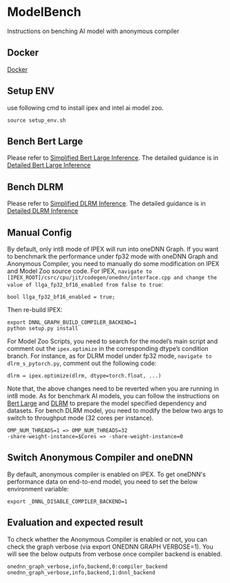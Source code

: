 # ModelBench
Instructions on benching AI model with anonymous compiler

## Docker
[Docker](https://drive.google.com/drive/folders/1sLo7OFIqAmQb-zYzTo-rf-fKAFU3ajpG?usp=sharing)

## Setup ENV
use following cmd to install ipex and intel ai model zoo.
```
source setup_env.sh
```

## Bench Bert Large
Please refer to [Simplified Bert Large Inference](https://github.com/crazydemo/ModelBench/blob/main/simpilified_bert_large_inference.md). The detailed guidance is in [Detailed Bert Large Inference](https://github.com/IntelAI/models/blob/pytorch-r1.13-models/quickstart/language_modeling/pytorch/bert_large/inference/cpu/README.md)

## Bench DLRM
Please refer to [Simplified DLRM Inference](https://github.com/crazydemo/ModelBench/blob/main/simplified_dlrm_inference.md). The detailed guidance is in [Detailed DLRM Inference](https://github.com/IntelAI/models/blob/pytorch-r1.13-models/quickstart/recommendation/pytorch/dlrm/inference/cpu/README.md)
## Manual Config
By default, only int8 mode of IPEX will run into oneDNN Graph. If you want to benchmark the performance under fp32 mode with oneDNN Graph and Anonymous Compiler, you need to manually do some modification on IPEX and Model Zoo source code.
For IPEX, `navigate to [IPEX_ROOT]/csrc/cpu/jit/codegen/onednn/interface.cpp and change the value of llga_fp32_bf16_enabled from false to true`:
```
bool llga_fp32_bf16_enabled = true;
```
Then re-build IPEX:
```
export DNNL_GRAPH_BUILD_COMPILER_BACKEND=1
python setup.py install
```
For Model Zoo Scripts, you need to search for the model’s main script
and comment out the `ipex.optimize` in the corresponding dtype’s condition
branch. For instance, as for DLRM model under fp32 mode, `navigate to dlrm_s_pytorch.py`, comment out
the following code:
```
dlrm = ipex.optimize(dlrm, dtype=torch.float, ...)
```
Note that, the above changes need to be reverted when you are running in int8 mode. As for benchmark AI models, you can follow the instructions on [Bert Large](https://github.com/IntelAI/models/blob/pytorch-r1.13-models/quickstart/language_modeling/pytorch/bert_large/inference/cpu/README.md) and [DLRM](https://github.com/IntelAI/models/blob/pytorch-r1.13-models/quickstart/recommendation/pytorch/dlrm/inference/cpu/README.md) to prepare the model specified dependency and
datasets. For bench DLRM model, you need to modify the below two args to switch to throughput mode (32 cores per instance).
```
OMP_NUM_THREADS=1 => OMP_NUM_THREADS=32
-share-weight-instance=$Cores => -share-weight-instance=0
```
## Switch Anonymous Compiler and oneDNN
By default, anonymous compiler is enabled on IPEX. To get oneDNN's performance data on end-to-end model, you need to set the below environment variable:
```
export _DNNL_DISABLE_COMPILER_BACKEND=1
```
## Evaluation and expected result
To check whether the Anonymous Compiler is enabled or not, you can check the graph verbose (via export ONEDNN GRAPH VERBOSE=1). You will see the below outputs from verbose once compiler backend is enabled.
```
onednn_graph_verbose,info,backend,0:compiler_backend
onednn_graph_verbose,info,backend,1:dnnl_backend
```


